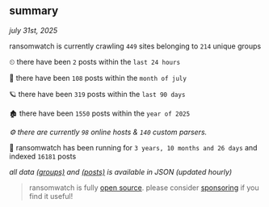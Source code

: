 
## summary
_july 31st, 2025_

ransomwatch is currently crawling `449` sites belonging to `214` unique groups

⏲ there have been `2` posts within the `last 24 hours`

🦈 there have been `108` posts within the `month of july`

🪐 there have been `319` posts within the `last 90 days`

🏚 there have been `1550` posts within the `year of 2025`

_⚙️ there are currently `98` online hosts & `140` custom parsers._

🦕 ransomwatch has been running for `3 years, 10 months and 26 days` and indexed `16181` posts

_all data  [(groups)](http://ransomwhat.telemetry.ltd/groups) and [(posts)](http://ransomwhat.telemetry.ltd/posts) is available in JSON (updated hourly)_

> ransomwatch is fully [open source](https://github.com/joshhighet/ransomwatch#ransomwatch--). please consider [sponsoring](https://github.com/sponsors/joshhighet) if you find it useful!
